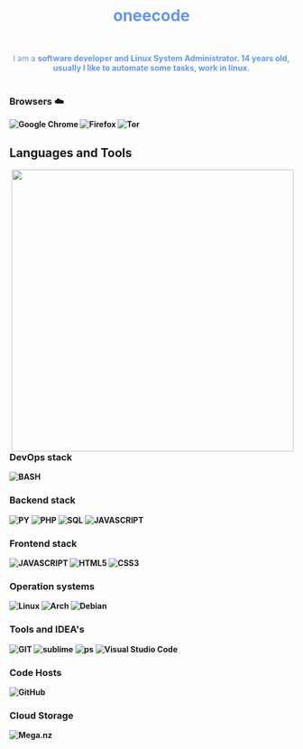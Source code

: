 <h1 align="center" style="color:#6495ED">oneecode </h1 style="color:#6495ED"> <br />
<p align="center" style="color:#6495ED">
I am a <b>software<b> developer and <b>Linux<b> System Administrator.
14 years old, usually I like to automate some tasks, work in linux. <br />
<br />
</p style="color:#6495ED">

  
### Browsers ☁️
![Google Chrome](https://img.shields.io/badge/Google%20Chrome-4285F4?style=for-the-badge&logo=GoogleChrome&logoColor=white) ![Firefox](https://img.shields.io/badge/Firefox-FF7139?style=for-the-badge&logo=Firefox-Browser&logoColor=white) ![Tor](https://img.shields.io/badge/Tor-7D4698?style=for-the-badge&logo=Tor-Browser&logoColor=white)  
  

## Languages and Tools

<img align="right" src="https://external-content.duckduckgo.com/iu/?u=https%3A%2F%2Fart.pixilart.com%2F58d01e0a6303df2.png&f=1&nofb=1" width="500">

### DevOps stack
![BASH](https://img.shields.io/badge/-BASH-9d4beb?style=for-the-badge&logo=shell&logoColor=ffffff)
### Backend stack 
![PY](https://img.shields.io/badge/-PYTHON-718093?style=for-the-badge&logo=python&logoColor=green)
![PHP](https://img.shields.io/badge/-PHP-718093?style=for-the-badge&logo=php&logoColor=ffffff)
![SQL](https://img.shields.io/badge/-SQL-718093?style=for-the-badge&logo=mysql&logoColor=ffffff)
![JAVASCRIPT](https://img.shields.io/badge/-JAVASCRIPT-192a56?style=for-the-badge&logo=javascript&logoColor=ffffff)
### Frontend stack
![JAVASCRIPT](https://img.shields.io/badge/-JAVASCRIPT-192a56?style=for-the-badge&logo=javascript&logoColor=ffffff)
![HTML5](https://img.shields.io/badge/html5-%23E34F26.svg?style=for-the-badge&logo=html5&logoColor=white)
![CSS3](https://img.shields.io/badge/css3-%231572B6.svg?style=for-the-badge&logo=css3&logoColor=white)
### Operation systems
![Linux](https://img.shields.io/badge/Linux-FCC624?style=for-the-badge&logo=linux&logoColor=black) ![Arch](https://img.shields.io/badge/Arch%20Linux-1793D1?logo=arch-linux&logoColor=fff&style=for-the-badge) ![Debian](https://img.shields.io/badge/Debian-D70A53?style=for-the-badge&logo=debian&logoColor=white)
### Tools and IDEA's
![GIT](https://img.shields.io/badge/-GIT-F05032?style=for-the-badge&logo=git&logoColor=ffffff)
![sublime](https://img.shields.io/badge/-Sublime-F05032?style=for-the-badge&logo=sublime-text&logoColor=ffffff)
![ps](https://img.shields.io/badge/-PhotoShop-F05032?style=for-the-badge&logo=Adobe-photoshop&logoColor=ffffff)
![Visual Studio Code](https://img.shields.io/badge/Visual%20Studio%20Code-0078d7.svg?style=for-the-badge&logo=visual-studio-code&logoColor=white)
 
 ### Code Hosts
![GitHub](https://img.shields.io/badge/github-%23121011.svg?style=for-the-badge&logo=github&logoColor=white)
  
  
 ### Cloud Storage
 ![Mega.nz](https://img.shields.io/badge/Mega-%23D90007.svg?style=for-the-badge&logo=Mega&logoColor=white)

